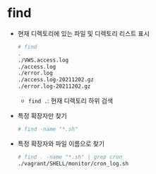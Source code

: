 # find



- 현재 디렉토리에 있는 파일 및 디렉토리 리스트 표시

  ```sh
  # find
  .
  ./VWS.access.log
  ./access.log
  ./error.log
  ./access.log-20211202.gz
  ./error.log-20211202.gz
  ```

  - `find .`: 현재 디렉토리 하위 검색

- 특정 확장자만 찾기

  ```sh
  # find -name "*.sh"
  ```

  

- 특정 확장자와 파일 이름으로 찾기

  ```sh
  # find . -name "*.sh" | grep cron
  ./vagrant/SHELL/monitor/cron_log.sh
  ```

  











































